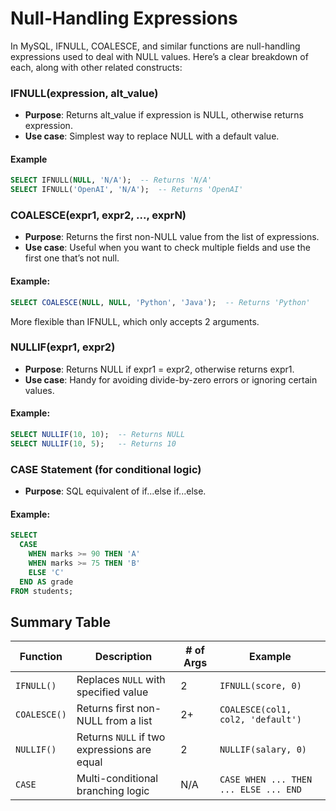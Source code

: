 
# Null-Handling Expressions

In MySQL, IFNULL, COALESCE, and similar functions are null-handling expressions used to deal with NULL values. Here’s a clear breakdown of each, along with other related constructs:

### IFNULL(expression, alt_value)
* **Purpose**: Returns alt_value if expression is NULL, otherwise returns expression.
* **Use case**: Simplest way to replace NULL with a default value.

#### Example
```sql
SELECT IFNULL(NULL, 'N/A');  -- Returns 'N/A'
SELECT IFNULL('OpenAI', 'N/A');  -- Returns 'OpenAI'
```

### COALESCE(expr1, expr2, ..., exprN)
* **Purpose**: Returns the first non-NULL value from the list of expressions.
* **Use case**: Useful when you want to check multiple fields and use the first one that’s not null.

#### Example:
```sql
SELECT COALESCE(NULL, NULL, 'Python', 'Java');  -- Returns 'Python'
```
More flexible than IFNULL, which only accepts 2 arguments.


### NULLIF(expr1, expr2)
* **Purpose**: Returns NULL if expr1 = expr2, otherwise returns expr1.
* **Use case**: Handy for avoiding divide-by-zero errors or ignoring certain values.

#### Example:
```sql
SELECT NULLIF(10, 10);  -- Returns NULL
SELECT NULLIF(10, 5);   -- Returns 10
```

### CASE Statement (for conditional logic)
* **Purpose**: SQL equivalent of if...else if...else.

#### Example:
```sql
SELECT
  CASE
    WHEN marks >= 90 THEN 'A'
    WHEN marks >= 75 THEN 'B'
    ELSE 'C'
  END AS grade
FROM students;
```


## Summary Table
| Function     | Description                                 | # of Args | Example                               |
| ------------ | ------------------------------------------- | --------- | ------------------------------------- |
| `IFNULL()`   | Replaces `NULL` with specified value        | 2         | `IFNULL(score, 0)`                    |
| `COALESCE()` | Returns first non-NULL from a list          | 2+        | `COALESCE(col1, col2, 'default')`     |
| `NULLIF()`   | Returns `NULL` if two expressions are equal | 2         | `NULLIF(salary, 0)`                   |
| `CASE`       | Multi-conditional branching logic           | N/A       | `CASE WHEN ... THEN ... ELSE ... END` |
